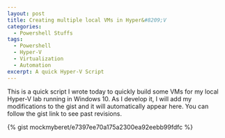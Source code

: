 ```yaml
---
layout: post
title: Creating multiple local VMs in Hyper&#8209;V
categories:
  - Powershell Stuffs
tags:
  - Powershell
  - Hyper-V
  - Virtualization
  - Automation
excerpt: A quick Hyper-V Script
---
```


This is a quick script I wrote today to quickly build some VMs for my local Hyper-V lab running in Windows 10. As I develop it, I will add my modifications to the gist and it will automatically appear here. You can follow the gist link to see past revisions.

{% gist mockmyberet/e7397ee70a175a2300ea92eebb99fdfc %}
